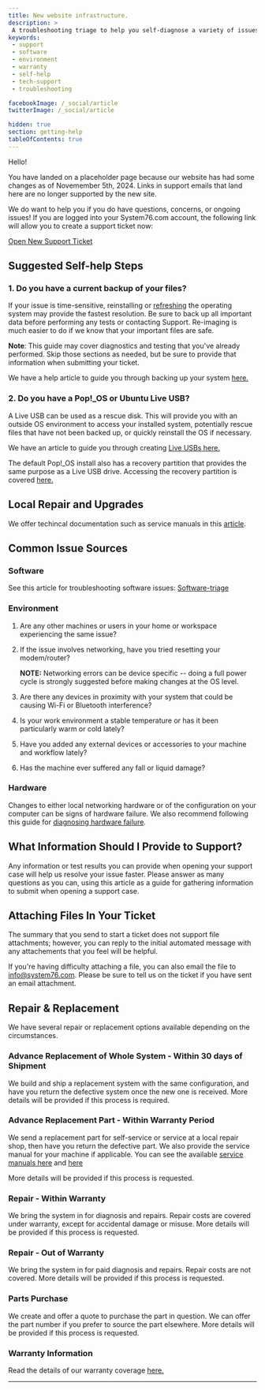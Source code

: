 ```yaml
---
title: New website infrastructure.
description: >
 A troubleshooting triage to help you self-diagnose a variety of issues.
keywords:
 - support
 - software
 - environment
 - warranty
 - self-help
 - tech-support
 - troubleshooting

facebookImage: /_social/article
twitterImage: /_social/article

hidden: true
section: getting-help
tableOfContents: true
---
```


Hello!

You have landed on a placeholder page because our website has had some changes as of Novemember 5th, 2024. Links in support emails that land here are no longer supported by the new site.

We do want to help you if you do have questions, concerns, or ongoing issues! If you are logged into your System76.com account, the following link will allow you to create a support ticket now:

[Open New Support Ticket](https://system76.com/contact/support)

## Suggested Self-help Steps

### 1. Do you have a current backup of your files?

If your issue is time-sensitive, reinstalling or [refreshing](/articles/pop-recovery#refresh-install) the operating system may provide the fastest resolution. Be sure to back up all important data before performing any tests or contacting Support. Re-imaging is much easier to do if we know that your important files are safe.

**Note**: This guide may cover diagnostics and testing that you've already performed. Skip those sections as needed, but be sure to provide that information when submitting your ticket.

We have a help article to guide you through backing up your system [here.](/articles/backup-files)

### 2. Do you have a Pop!\_OS or Ubuntu Live USB?

A Live USB can be used as a rescue disk. This will provide you with an outside OS environment to access your installed system, potentially rescue files that have not been backed up, or quickly reinstall the OS if necessary.

We have an article to guide you through creating [Live USBs here.](/articles/live-disk)

The default Pop!\_OS install also has a recovery partition that provides the same purpose as a Live USB drive. Accessing the recovery partition is covered [here.](https://support.system76.com/articles/pop-recovery)

## Local Repair and Upgrades

We offer techincal documentation such as service manuals in this [article](/articles/guides).

## Common Issue Sources

### Software

See this article for troubleshooting software issues: [Software-triage](/articles/software-triage)

### Environment

1. Are any other machines or users in your home or workspace experiencing the same issue?
2. If the issue involves networking, have you tried resetting your modem/router?

   **NOTE:** Networking errors can be device specific -- doing a full power cycle is strongly suggested before making changes at the OS level.

3. Are there any devices in proximity with your system that could be causing Wi-Fi or Bluetooth interference?
4. Is your work environment a stable temperature or has it been particularly warm or cold lately?
5. Have you added any external devices or accessories to your machine and workflow lately?
6. Has the machine ever suffered any fall or liquid damage?

### Hardware

Changes to either local networking hardware or of the configuration on your computer can be signs of hardware failure. We also recommend following this guide for [diagnosing hardware failure](/articles/hardware-failure).

## What Information Should I Provide to Support?

Any information or test results you can provide when opening your support case will help us resolve your issue faster. Please answer as many questions as you can, using this article as a guide for gathering information to submit when opening a support case.

## Attaching Files In Your Ticket

The summary that you send to start a ticket does not support file attachments; however, you can reply to the initial automated message with any attachements that you feel will be helpful.

If you're having difficulty attaching a file, you can also email the file to info@system76.com. Please be sure to tell us on the ticket if you have sent an email attachment.

## Repair & Replacement

We have several repair or replacement options available depending on the circumstances.

### Advance Replacement of Whole System - Within 30 days of Shipment

We build and ship a replacement system with the same configuration, and have you return the defective system once the new one is received. More details will be provided if this process is required.

### Advance Replacement Part - Within Warranty Period

We send a replacement part for self-service or service at a local repair shop, then have you return the defective part. We also provide the service manual for your machine if applicable. You can see the available [service manuals here](/articles/guides) and [here](https://tech-docs.system76.com/)

More details will be provided if this process is requested.

### Repair - Within Warranty

We bring the system in for diagnosis and repairs. Repair costs are covered under warranty, except for accidental damage or misuse. More details will be provided if this process is requested.

### Repair - Out of Warranty

We bring the system in for paid diagnosis and repairs. Repair costs are not covered. More details will be provided if this process is requested.

### Parts Purchase

We create and offer a quote to purchase the part in question. We can offer the part number if you prefer to source the part elsewhere. More details will be provided if this process is requested.

### Warranty Information

Read the details of our warranty coverage [here.](https://system76.com/warranty)

---

<!--
- Document Version: 1.0.0
- Date: (12-19-2024)
- Author: Thomas Zimmerman
- Contributing Editor(s): Aaron Honeycutt
-->
